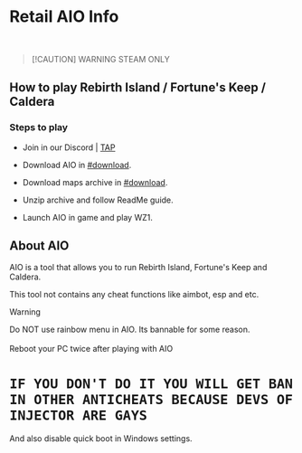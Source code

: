 # Retail AIO Info

<br/>

> [!CAUTION] WARNING
> STEAM ONLY

## How to play Rebirth Island / Fortune's Keep / Caldera

### Steps to play
- Join in our Discord | [TAP](discord.gg/mronwarzone)

- Download AIO in [#download](https://discord.com/channels/1200341267654135838/1216137479824867438/1300952284536115271).

- Download maps archive in [#download](https://discord.com/channels/1200341267654135838/1216137479824867438/1300952284536115271).

- Unzip archive and follow ReadMe guide.

- Launch AIO in game and play WZ1.

## About AIO
AIO is a tool that allows you to run Rebirth Island, Fortune's Keep and Caldera.

This tool not contains any cheat functions like aimbot, esp and etc.

> [!WARNING]
> Do NOT use rainbow menu in AIO. Its bannable for some reason.<br/><br/>
> Reboot your PC twice after playing with AIO<br/>
> # `IF YOU DON'T DO IT YOU WILL GET BAN IN OTHER ANTICHEATS BECAUSE DEVS OF INJECTOR ARE GAYS`<br>
> And also disable quick boot in Windows settings.